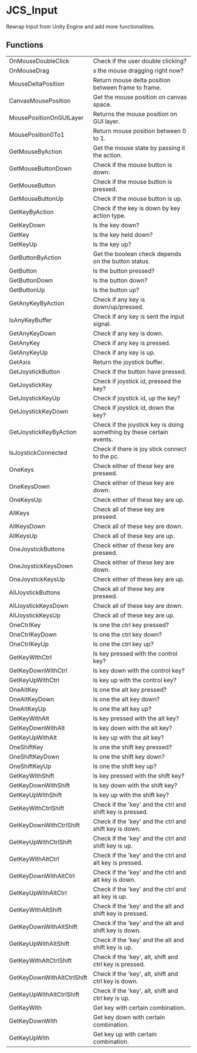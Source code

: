 # JCS_Input

Rewrap Input from Unity Engine and add more functionalities.


## Functions

<table>
  <tr>
    <td>OnMouseDoubleClick</td>
    <td>Check if the user double clicking?</td>
  </tr>
  <tr>
    <td>OnMouseDrag</td>
    <td>s the mouse dragging right now?</td>
  </tr>
  <tr>
    <td>MouseDeltaPosition</td>
    <td>Return mouse delta position between frame to frame.</td>
  </tr>
  <tr>
    <td>CanvasMousePosition</td>
    <td>Get the mouse position on canvas space.</td>
  </tr>
  <tr>
    <td>MousePositionOnGUILayer</td>
    <td>Returns the mouse position on GUI layer.</td>
  </tr>
  <tr>
    <td>MousePosition0To1</td>
    <td>Return mouse position between 0 to 1.</td>
  </tr>
  <tr>
    <td>GetMouseByAction</td>
    <td>Get the mouse state by passing it the action.</td>
  </tr>
  <tr>
    <td>GetMouseButtonDown</td>
    <td>Check if the mouse button is down.</td>
  </tr>
  <tr>
    <td>GetMouseButton</td>
    <td>Check if the mouse button is pressed.</td>
  </tr>
  <tr>
    <td>GetMouseButtonUp</td>
    <td>Check if the mouse button is up.</td>
  </tr>
  <tr>
    <td>GetKeyByAction</td>
    <td>Check if the key is down by key action type.</td>
  </tr>
  <tr>
    <td>GetKeyDown</td>
    <td>Is the key down?</td>
  </tr>
  <tr>
    <td>GetKey</td>
    <td>Is the key held down?</td>
  </tr>
  <tr>
    <td>GetKeyUp</td>
    <td>Is the key up?</td>
  </tr>
  <tr>
    <td>GetButtonByAction</td>
    <td> Get the boolean check depends on the button status.</td>
  </tr>
  <tr>
    <td>GetButton</td>
    <td>Is the button pressed?</td>
  </tr>
  <tr>
    <td>GetButtonDown</td>
    <td>Is the button down?</td>
  </tr>
  <tr>
    <td>GetButtonUp</td>
    <td>Is the button up?</td>
  </tr>
  <tr>
    <td>GetAnyKeyByAction</td>
    <td>Check if any key is down/up/pressed.</td>
  </tr>
  <tr>
    <td>IsAnyKeyBuffer</td>
    <td>Check if any key is sent the input signal.</td>
  </tr>
  <tr>
    <td>GetAnyKeyDown</td>
    <td>Check if any key is down.</td>
  </tr>
  <tr>
    <td>GetAnyKey</td>
    <td>Check if any key is pressed.</td>
  </tr>
  <tr>
    <td>GetAnyKeyUp</td>
    <td>Check if any key is up.</td>
  </tr>
  <tr>
    <td>GetAxis</td>
    <td>Return the joystick buffer.</td>
  </tr>
  <tr>
    <td>GetJoystickButton</td>
    <td>Check if the button have pressed.</td>
  </tr>
  <tr>
    <td>GetJoystickKey</td>
    <td>Check if joystick id, pressed the key?</td>
  </tr>
  <tr>
    <td>GetJoystickKeyUp</td>
    <td>Check if joystick id, up the key?</td>
  </tr>
  <tr>
    <td>GetJoystickKeyDown</td>
    <td>Check if joystick id, down the key?</td>
  </tr>
  <tr>
    <td>GetJoystickKeyByAction</td>
    <td>Check if the joystick key is doing something by these certain events.</td>
  </tr>
  <tr>
    <td>IsJoystickConnected</td>
    <td>Check if there is joy stick connect to the pc.</td>
  </tr>
  <tr>
    <td>OneKeys</td>
    <td>Check either of these key are preseed.</td>
  </tr>
  <tr>
    <td>OneKeysDown</td>
    <td>Check either of these key are down.</td>
  </tr>
  <tr>
    <td>OneKeysUp</td>
    <td>Check either of these key are up.</td>
  </tr>
  <tr>
    <td>AllKeys</td>
    <td>Check all of these key are preseed.</td>
  </tr>
  <tr>
    <td>AllKeysDown</td>
    <td>Check all of these key are down.</td>
  </tr>
  <tr>
    <td>AllKeysUp</td>
    <td>Check all of these key are up.</td>
  </tr>
  <tr>
    <td>OneJoystickButtons</td>
    <td>Check either of these key are preseed.</td>
  </tr>
  <tr>
    <td>OneJoystickKeysDown</td>
    <td>Check either of these key are down.</td>
  </tr>
  <tr>
    <td>OneJoystickKeysUp</td>
    <td>Check either of these key are up.</td>
  </tr>
  <tr>
    <td>AllJoystickButtons</td>
    <td>Check all of these key are preseed.</td>
  </tr>
  <tr>
    <td>AllJoystickKeysDown</td>
    <td>Check all of these key are down.</td>
  </tr>
  <tr>
    <td>AllJoystickKeysUp</td>
    <td>Check all of these key are up.</td>
  </tr>
  <tr>
    <td>OneCtrlKey</td>
    <td>Is one the ctrl key pressed?</td>
  </tr>
  <tr>
    <td>OneCtrlKeyDown</td>
    <td>Is one the ctrl key down?</td>
  </tr>
  <tr>
    <td>OneCtrlKeyUp</td>
    <td>Is one the ctrl key up?</td>
  </tr>
  <tr>
    <td>GetKeyWithCtrl</td>
    <td>Is key pressed with the control key?</td>
  </tr>
  <tr>
    <td>GetKeyDownWithCtrl</td>
    <td>Is key down with the control key?</td>
  </tr>
  <tr>
    <td>GetKeyUpWithCtrl</td>
    <td>Is key up with the control key?</td>
  </tr>
  <tr>
    <td>OneAltKey</td>
    <td>Is one the alt key pressed?</td>
  </tr>
  <tr>
    <td>OneAltKeyDown</td>
    <td>Is one the alt key down?</td>
  </tr>
  <tr>
    <td>OneAltKeyUp</td>
    <td>Is one the alt key up?</td>
  </tr>
  <tr>
    <td>GetKeyWithAlt</td>
    <td>Is key pressed with the alt key?</td>
  </tr>
  <tr>
    <td>GetKeyDownWithAlt</td>
    <td>Is key down with the alt key?</td>
  </tr>
  <tr>
    <td>GetKeyUpWithAlt</td>
    <td>Is key up with the alt key?</td>
  </tr>
  <tr>
    <td>OneShiftKey</td>
    <td>Is one the shift key pressed?</td>
  </tr>
  <tr>
    <td>OneShiftKeyDown</td>
    <td>Is one the shift key down?</td>
  </tr>
  <tr>
    <td>OneShiftKeyUp</td>
    <td>Is one the shift key up?</td>
  </tr>
  <tr>
    <td>GetKeyWithShift</td>
    <td>Is key pressed with the shift key?</td>
  </tr>
  <tr>
    <td>GetKeyDownWithShift</td>
    <td>Is key down with the shift key?</td>
  </tr>
  <tr>
    <td>GetKeyUpWithShift</td>
    <td>Is key up with the shift key?</td>
  </tr>
  <tr>
    <td>GetKeyWithCtrlShift</td>
    <td>Check if the 'key' and the ctrl and shift key is pressed.</td>
  </tr>
  <tr>
    <td>GetKeyDownWithCtrlShift</td>
    <td>Check if the 'key' and the ctrl and shift key is down.</td>
  </tr>
  <tr>
    <td>GetKeyUpWithCtrlShift</td>
    <td>Check if the 'key' and the ctrl and shift key is up.</td>
  </tr>
  <tr>
    <td>GetKeyWithAltCtrl</td>
    <td>Check if the 'key' and the ctrl and alt key is pressed.</td>
  </tr>
  <tr>
    <td>GetKeyDownWithAltCtrl</td>
    <td>Check if the 'key' and the ctrl and alt key is down.</td>
  </tr>
  <tr>
    <td>GetKeyUpWithAltCtrl</td>
    <td>Check if the 'key' and the ctrl and alt key is up.</td>
  </tr>
  <tr>
    <td>GetKeyWithAltShift</td>
    <td>Check if the 'key' and the alt and shift key is pressed.</td>
  </tr>
  <tr>
    <td>GetKeyDownWithAltShift</td>
    <td>Check if the 'key' and the alt and shift key is down.</td>
  </tr>
  <tr>
    <td>GetKeyUpWithAltShift</td>
    <td>Check if the 'key' and the alt and shift key is up.</td>
  </tr>
  <tr>
    <td>GetKeyWithAltCtrlShift</td>
    <td>Check if the 'key', alt, shift and ctrl key is pressed.</td>
  </tr>
  <tr>
    <td>GetKeyDownWithAltCtrlShift</td>
    <td>Check if the 'key', alt, shift and ctrl key is down.</td>
  </tr>
  <tr>
    <td>GetKeyUpWithAltCtrlShift</td>
    <td>Check if the 'key', alt, shift and ctrl key is up.</td>
  </tr>
  <tr>
    <td>GetKeyWith</td>
    <td>Get key with certain combination.</td>
  </tr>
  <tr>
    <td>GetKeyDownWith</td>
    <td>Get key down with certain combination.</td>
  </tr>
  <tr>
    <td>GetKeyUpWith</td>
    <td>Get key up with certain combination.</td>
  </tr>
</table>
